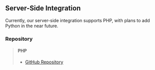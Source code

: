 ## Server-Side Integration
Currently, our server-side integration supports PHP, with plans to add Python in the near future.

### Repository
> #### PHP
> - [GitHub Repository](https://github.com/JSON-ms/php)